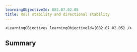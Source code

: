 ```yaml
---
learningObjectiveId: 082.07.02.05
title: Roll stability and directional stability
---
```


```tsx eval
<LearningOBjectives learningObjectiveId={082.07.02.05} />
```

## Summary
